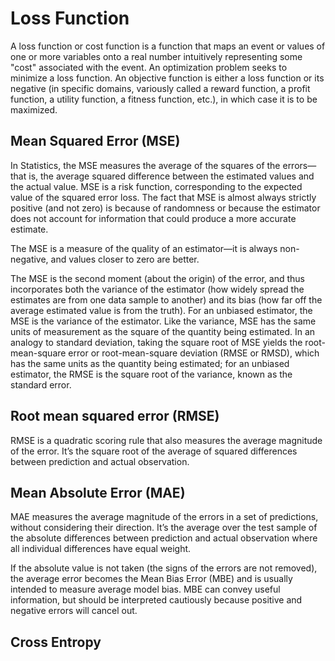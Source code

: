 # Loss Function

A loss function or cost function is a function that maps an event or values of one or more variables onto a real number intuitively representing some "cost" associated with the event. An optimization problem seeks to minimize a loss function. An objective function is either a loss function or its negative (in specific domains, variously called a reward function, a profit function, a utility function, a fitness function, etc.), in which case it is to be maximized.

## Mean Squared Error (MSE)

In Statistics, the MSE measures the average of the squares of the errors—that is, the average squared difference between the estimated values and the actual value. MSE is a risk function, corresponding to the expected value of the squared error loss. The fact that MSE is almost always strictly positive (and not zero) is because of randomness or because the estimator does not account for information that could produce a more accurate estimate.

The MSE is a measure of the quality of an estimator—it is always non-negative, and values closer to zero are better.

The MSE is the second moment (about the origin) of the error, and thus incorporates both the variance of the estimator (how widely spread the estimates are from one data sample to another) and its bias (how far off the average estimated value is from the truth). For an unbiased estimator, the MSE is the variance of the estimator. Like the variance, MSE has the same units of measurement as the square of the quantity being estimated. In an analogy to standard deviation, taking the square root of MSE yields the root-mean-square error or root-mean-square deviation (RMSE or RMSD), which has the same units as the quantity being estimated; for an unbiased estimator, the RMSE is the square root of the variance, known as the standard error.

## Root mean squared error (RMSE)

RMSE is a quadratic scoring rule that also measures the average magnitude of the error. It’s the square root of the average of squared differences between prediction and actual observation.

## Mean Absolute Error (MAE)

MAE measures the average magnitude of the errors in a set of predictions, without considering their direction. It’s the average over the test sample of the absolute differences between prediction and actual observation where all individual differences have equal weight.

If the absolute value is not taken (the signs of the errors are not removed), the average error becomes the Mean Bias Error (MBE) and is usually intended to measure average model bias. MBE can convey useful information, but should be interpreted cautiously because positive and negative errors will cancel out.

## Cross Entropy
